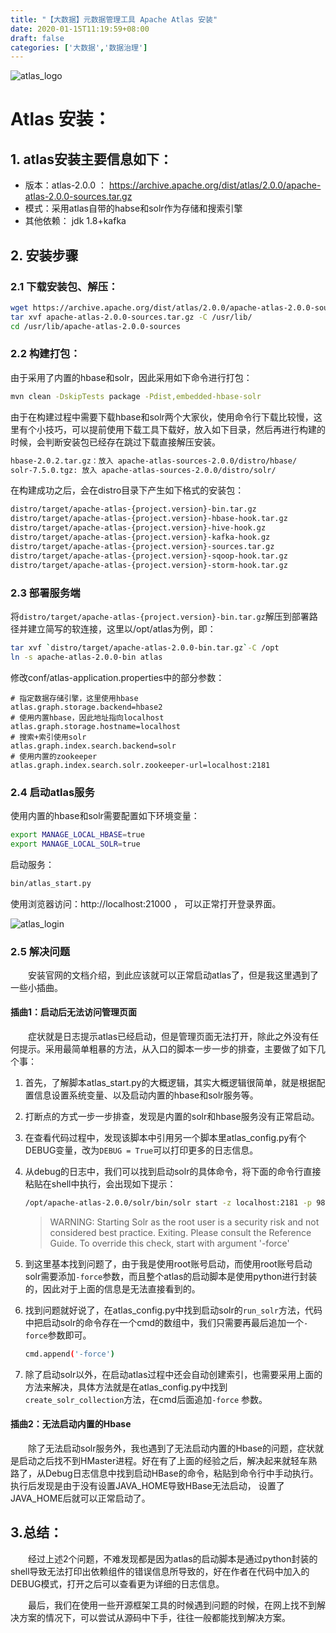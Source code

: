 ```yaml
---
title: "【大数据】元数据管理工具 Apache Atlas 安装"
date: 2020-01-15T11:19:59+08:00
draft: false
categories: ['大数据','数据治理']
---
```


![atlas_logo](/img/2020/atlas_install/atlas_logo.svg)

# Atlas 安装：

## 1. atlas安装主要信息如下：

- 版本：atlas-2.0.0 ： https://archive.apache.org/dist/atlas/2.0.0/apache-atlas-2.0.0-sources.tar.gz
- 模式：采用atlas自带的habse和solr作为存储和搜索引擎
- 其他依赖： jdk 1.8+kafka

## 2. 安装步骤

### 2.1 下载安装包、解压：

```bash
wget https://archive.apache.org/dist/atlas/2.0.0/apache-atlas-2.0.0-sources.tar.gz
tar xvf apache-atlas-2.0.0-sources.tar.gz -C /usr/lib/
cd /usr/lib/apache-atlas-2.0.0-sources
```

### 2.2 构建打包：

由于采用了内置的hbase和solr，因此采用如下命令进行打包：

```bash
mvn clean -DskipTests package -Pdist,embedded-hbase-solr
```

由于在构建过程中需要下载hbase和solr两个大家伙，使用命令行下载比较慢，这里有个小技巧，可以提前使用下载工具下载好，放入如下目录，然后再进行构建的时候，会判断安装包已经存在跳过下载直接解压安装。

```bash
hbase-2.0.2.tar.gz：放入 apache-atlas-sources-2.0.0/distro/hbase/
solr-7.5.0.tgz: 放入 apache-atlas-sources-2.0.0/distro/solr/
```

在构建成功之后，会在distro目录下产生如下格式的安装包：

```bash
distro/target/apache-atlas-{project.version}-bin.tar.gz
distro/target/apache-atlas-{project.version}-hbase-hook.tar.gz
distro/target/apache-atlas-{project.version}-hive-hook.gz
distro/target/apache-atlas-{project.version}-kafka-hook.gz
distro/target/apache-atlas-{project.version}-sources.tar.gz
distro/target/apache-atlas-{project.version}-sqoop-hook.tar.gz
distro/target/apache-atlas-{project.version}-storm-hook.tar.gz
```

### 2.3 部署服务端

将`distro/target/apache-atlas-{project.version}-bin.tar.gz`解压到部署路径并建立简写的软连接，这里以/opt/atlas为例，即：

```bash
tar xvf `distro/target/apache-atlas-2.0.0-bin.tar.gz`-C /opt
ln -s apache-atlas-2.0.0-bin atlas
```

修改conf/atlas-application.properties中的部分参数：

```properties
# 指定数据存储引擎，这里使用hbase
atlas.graph.storage.backend=hbase2 
# 使用内置hbase，因此地址指向localhost
atlas.graph.storage.hostname=localhost
# 搜索+索引使用solr
atlas.graph.index.search.backend=solr
# 使用内置的zookeeper
atlas.graph.index.search.solr.zookeeper-url=localhost:2181
```



### 2.4 启动atlas服务

使用内置的hbase和solr需要配置如下环境变量：

```bash
export MANAGE_LOCAL_HBASE=true
export MANAGE_LOCAL_SOLR=true
```

启动服务：

```bash
bin/atlas_start.py
```

使用浏览器访问：http://localhost:21000 ， 可以正常打开登录界面。

![atlas_login](/img/2020/atlas_install/atlas_login.png)

### 2.5 解决问题

　　安装官网的文档介绍，到此应该就可以正常启动atlas了，但是我这里遇到了一些小插曲。

#### 插曲1：启动后无法访问管理页面

　　症状就是日志提示atlas已经启动，但是管理页面无法打开，除此之外没有任何提示。采用最简单粗暴的方法，从入口的脚本一步一步的排查，主要做了如下几个事：

1. 首先，了解脚本atlas_start.py的大概逻辑，其实大概逻辑很简单，就是根据配置信息设置系统变量、以及启动内置的hbase和solr服务等。

2. 打断点的方式一步一步排查，发现是内置的solr和hbase服务没有正常启动。

3. 在查看代码过程中，发现该脚本中引用另一个脚本里atlas_config.py有个DEBUG变量，改为`DEBUG = True`可以打印更多的日志信息。

4. 从debug的日志中，我们可以找到启动solr的具体命令，将下面的命令行直接粘贴在shell中执行，会出现如下提示：

   ```bash
   /opt/apache-atlas-2.0.0/solr/bin/solr start -z localhost:2181 -p 9838
   ```

   > WARNING: Starting Solr as the root user is a security risk and not considered best practice. Exiting.
   >          Please consult the Reference Guide. To override this check, start with argument '-force'

5. 到这里基本找到问题了，由于我是使用root账号启动，而使用root账号启动solr需要添加`-force`参数，而且整个atlas的启动脚本是使用python进行封装的，因此对于上面的信息是无法直接看到的。

6. 找到问题就好说了，在atlas_config.py中找到启动solr的`run_solr`方法，代码中把启动solr的命令存在一个cmd的数组中，我们只需要再最后追加一个`-force`参数即可。

   ```bash
   cmd.append('-force')
   ```

7. 除了启动solr以外，在启动atlas过程中还会自动创建索引，也需要采用上面的方法来解决，具体方法就是在atlas_config.py中找到`create_solr_collection`方法，在cmd后面追加`-force` 参数。

#### 插曲2：无法启动内置的Hbase

　　除了无法启动solr服务外，我也遇到了无法启动内置的Hbase的问题，症状就是启动之后找不到HMaster进程。好在有了上面的经验之后，解决起来就轻车熟路了，从Debug日志信息中找到启动HBase的命令，粘贴到命令行中手动执行。执行后发现是由于没有设置JAVA_HOME导致HBase无法启动， 设置了JAVA_HOME后就可以正常启动了。

## 3.总结：

　　经过上述2个问题，不难发现都是因为atlas的启动脚本是通过python封装的shell导致无法打印出依赖组件的错误信息所导致的，好在作者在代码中加入的DEBUG模式，打开之后可以查看更为详细的日志信息。

　　最后，我们在使用一些开源框架工具的时候遇到问题的时候，在网上找不到解决方案的情况下，可以尝试从源码中下手，往往一般都能找到解决方案。